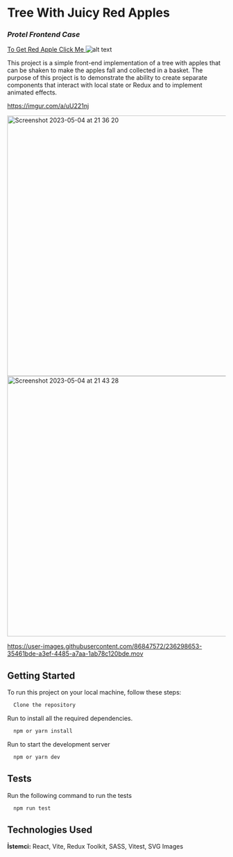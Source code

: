 
# Tree With Juicy Red Apples
### _Protel Frontend Case_

[To Get Red Apple Click Me ](https://tree-with-juicy-apples.vercel.app/)
![alt text](https://cdn.iconscout.com/icon/premium/png-512-thumb/falling-apple-3840957-3188982.png?f=avif&w=48 "Logo Title Text 1")


This project is a simple front-end implementation of a tree with apples that can be shaken to make the apples fall and collected in a basket. The purpose of this project is to demonstrate the ability to create separate components that interact with local state or Redux and to implement animated effects.

https://imgur.com/a/uU221nj

<img width="600" alt="Screenshot 2023-05-04 at 21 36 20" src="https://user-images.githubusercontent.com/86847572/236298944-6333a8ec-a8d8-49b5-8b8b-38dbb2daec9b.png">
<img width="600" alt="Screenshot 2023-05-04 at 21 43 28" src="https://user-images.githubusercontent.com/86847572/236299106-665899fc-7ba2-45ea-aaef-7f693d055e02.png">


https://user-images.githubusercontent.com/86847572/236298653-35461bde-a3ef-4485-a7aa-1ab78c120bde.mov


## Getting Started

To run this project on your local machine, follow these steps:

```bash
  Clone the repository
```
Run  to install all the required dependencies.

```bash
  npm or yarn install
```
Run to start the development server
```bash
  npm or yarn dev
```

## Tests
Run the following command to run the tests
```bash
  npm run test
```

  
## Technologies Used


**İstemci:** React, Vite, 
Redux Toolkit, 
SASS,
Vitest, 
SVG Images



  
